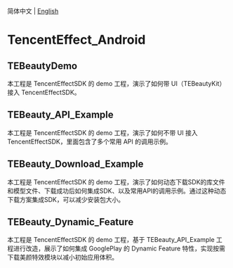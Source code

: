 简体中文  |  [English](https://github.com/Tencent-RTC/TencentEffect_Android/blob/main/README.md)

# TencentEffect_Android

## TEBeautyDemo
本工程是 TencentEffectSDK 的 demo 工程，演示了如何带 UI（TEBeautyKit） 接入 TencentEffectSDK。

## TEBeauty_API_Example
本工程是 TencentEffectSDK 的 demo 工程，演示了如何不带 UI 接入 TencentEffectSDK，里面包含了多个常用 API 的调用示例。

## TEBeauty_Download_Example
本工程是 TencentEffectSDK 的 demo 工程，演示了如何动态下载SDK的库文件和模型文件、下载成功后如何集成SDK、以及常用API的调用示例。通过这种动态下载方案集成SDK，可以减少安装包大小。

## TEBeauty_Dynamic_Feature
本工程是 TencentEffectSDK 的 demo 工程，基于 TEBeauty_API_Example 工程进行改造，展示了如何集成 GooglePlay 的 Dynamic Feature 特性，实现按需下载美颜特效模块以减小初始应用体积。
